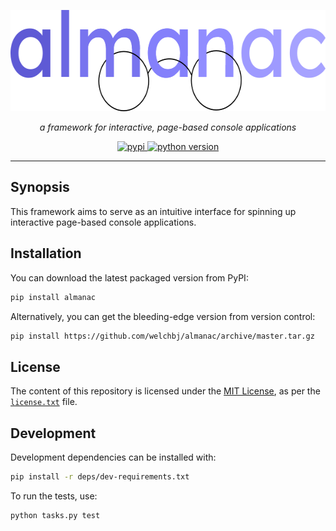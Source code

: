 <p align="center">
  <img width="600" height="162" src="static/logo.png" alt="almanac logo">
</p>
<p align="center">
  <em>a framework for interactive, page-based console applications</em>
</p>
<p align="center">
  <a href="https://pypi.org/project/almanac/">
    <img src="https://img.shields.io/pypi/v/almanac.svg?style=flat-square&label=pypi" alt="pypi">
  </a>
  <a href="https://www.python.org/">
    <img src="https://img.shields.io/badge/python-3.8+-b042f4.svg?style=flat-square" alt="python version">
  </a>
</p>

---

## Synopsis

This framework aims to serve as an intuitive interface for spinning up interactive page-based console applications.

## Installation

You can download the latest packaged version from PyPI:
```sh
pip install almanac
```

Alternatively, you can get the bleeding-edge version from version control:
```sh
pip install https://github.com/welchbj/almanac/archive/master.tar.gz
```

## License

The content of this repository is licensed under the [MIT License](https://opensource.org/licenses/MIT), as per the [`license.txt`](./LICENSE.txt) file.

## Development

Development dependencies can be installed with:

```sh
pip install -r deps/dev-requirements.txt
```

To run the tests, use:

```sh
python tasks.py test
```